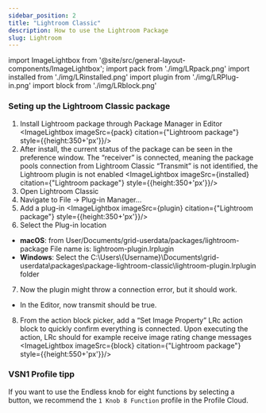 ```yaml
---
sidebar_position: 2
title: "Lightroom Classic"
description: How to use the Lightroom Package
slug: Lightroom
---
```

import ImageLightbox from '@site/src/general-layout-components/ImageLightbox';
import pack from './img/LRpack.png'
import installed from './img/LRinstalled.png'
import plugin from './img/LRPlug-in.png'
import block from './img/LRblock.png'




### Seting up the Lightroom Classic package

1. Install Lightroom package through Package Manager in Editor 
<ImageLightbox imageSrc={pack} citation={"Lightroom package"} style={{height:350+'px'}}/>
2. After install, the current status of the package can be seen in the preference window. The “receiver” is connected, meaning the package pools connection from Lightroom Classic
“Transmit” is not identified, the Lightroom plugin is not enabled
<ImageLightbox imageSrc={installed} citation={"Lightroom package"} style={{height:350+'px'}}/>
3. Open Lightroom Classic
4. Navigate to File -> Plug-in Manager…
5. Add a plug-in
<ImageLightbox imageSrc={plugin} citation={"Lightroom package"} style={{height:350+'px'}}/>
6. Select the Plug-in location
  - **macOS**: from User/Documents/grid-userdata/packages/lightroom-package
File name is: lightroom-plugin.lrplugin
 - **Windows**: Select the C:\Users\\{Username}\Documents\grid-userdata\packages\package-lightroom-classic\lightroom-plugin.lrplugin folder
7. Now the plugin might throw a connection error, but it should work.
  - In the Editor, now transmit should be true.
8. From the action block picker, add a “Set Image Property” LRc action block to quickly confirm everything is connected. Upon executing the action, LRc should for example receive image rating change messages
<ImageLightbox imageSrc={block} citation={"Lightroom package"} style={{height:550+'px'}}/>



### VSN1 Profile tipp

If you want to use the Endless knob for eight functions by selecting a button, we recommend the `1 Knob 8 Function` profile in the Profile Cloud.